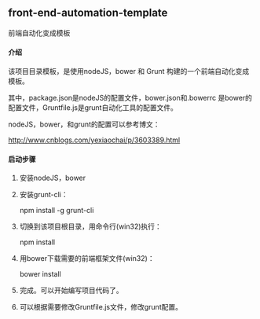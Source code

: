 ## front-end-automation-template
前端自动化变成模板

#### 介绍

该项目目录模板，是使用nodeJS，bower 和 Grunt 构建的一个前端自动化变成模板。

其中，package.json是nodeJS的配置文件，bower.json和.bowerrc 是bower的配置文件，Gruntfile.js是grunt自动化工具的配置文件。

nodeJS，bower，和grunt的配置可以参考博文：

http://www.cnblogs.com/yexiaochai/p/3603389.html

#### 启动步骤
1. 安装nodeJS，bower

2. 安装grunt-cli：

    npm install -g grunt-cli

3. 切换到该项目根目录，用命令行(win32)执行：

    npm install

4. 用bower下载需要的前端框架文件(win32)：

    bower install

5. 完成。可以开始编写项目代码了。

6. 可以根据需要修改Gruntfile.js文件，修改grunt配置。
